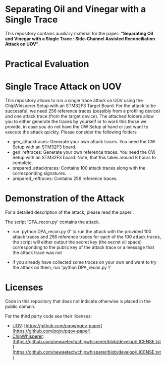 # Separating Oil and Vinegar with a Single Trace

This repository contains auxiliary material for the paper: **"Separating Oil and Vinegar with a Single Trace : 
Side-Channel Assisted Reconciliation Attack on UOV"**.

# Practical Evaluation

# Single Trace Attack on UOV
This repository allows to run a single trace attack on UOV using the ChipWhisperer Setup with an STM32F3 Target Board. For the attack to be successful, we need 256 reference traces (possibly from a profiling device) and one attack trace (from the target device). The attached folders allow you to either generate the traces by yourself or to work this those we provide, in case you do not have the CW Setup at hand or just want to execute the attack quickly. Please consider the following folders

- gen_attacktraces: Generate your own attack traces. You need the CW Setup with an STM32F3 board.
- gen_reftraces: Generate your own reference traces. You need the CW Setup with an STM32F3 board. Note, that this takes around 8 hours to complete.
- prepared_attacktraces: Contains 100 attack traces along with the corresponding signatures.
- prepared_reftraces: Contains 256 reference traces.


# Demonstration of the Attack
For a detailed description of the attack, please read the paper <paper>.

The script 'DPA_recon.py' contains the attack.

- run `python DPA_recon.py 0' to run the attack with the provided 100 attack traces and 256 reference traces
    for each of the 100 attack traces, the script will either output the secret key (the secret oil space) corresponding to the public key of the attack trace or a message that the attack trace was not 

- if you already have collected some traces on your own and want to try the attack on them, run 'python DPA_recon.py 1'

# Licenses

Code in this repository that does not indicate otherwise is placed in the public domain.

For the third party code see their licenses:

- [UOV](https://github.com/pqov/pqov-paper): [https://github.com/pqov/pqov-paper](https://github.com/pqov/pqov-paper)
- [ChipWhisperer](https://github.com/newaetech/chipwhisperer): [https://github.com/newaetech/chipwhisperer/blob/develop/LICENSE.txt](https://github.com/newaetech/chipwhisperer/blob/develop/LICENSE.txt)
